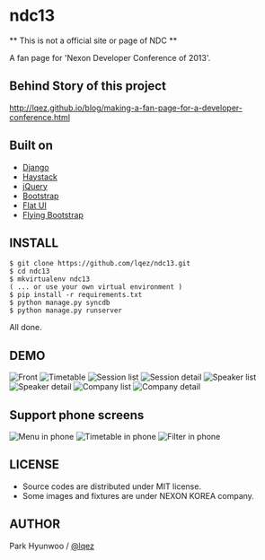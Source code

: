 ndc13
=====


** This is not a official site or page of NDC **

A fan page for 'Nexon Developer Conference of 2013'. 


Behind Story of this project
----------------------------

http://lqez.github.io/blog/making-a-fan-page-for-a-developer-conference.html


Built on 
--------

 - [Django](https://www.djangoproject.com/)
 - [Haystack](http://haystacksearch.org/)
 - [jQuery](http://jquery.com/)
 - [Bootstrap](http://twitter.github.io/bootstrap/)
 - [Flat UI](http://designmodo.github.io/Flat-UI/)
 - [Flying Bootstrap](https://github.com/lqez/flying-bootstrap/)
    

INSTALL
-------

    $ git clone https://github.com/lqez/ndc13.git
    $ cd ndc13
    $ mkvirtualenv ndc13
    ( ... or use your own virtual environment )
    $ pip install -r requirements.txt
    $ python manage.py syncdb
    $ python manage.py runserver 


All done.



DEMO
----

![Front](https://raw.github.com/lqez/ndc13/master/demo/ndc13_front.jpg)
![Timetable](https://raw.github.com/lqez/ndc13/master/demo/ndc13_timetable.jpg)
![Session list](https://raw.github.com/lqez/ndc13/master/demo/ndc13_sessions.jpg)
![Session detail](https://raw.github.com/lqez/ndc13/master/demo/ndc13_session.jpg)
![Speaker list](https://raw.github.com/lqez/ndc13/master/demo/ndc13_speakers.jpg)
![Speaker detail](https://raw.github.com/lqez/ndc13/master/demo/ndc13_speaker.jpg)
![Company list](https://raw.github.com/lqez/ndc13/master/demo/ndc13_companies.jpg)
![Company detail](https://raw.github.com/lqez/ndc13/master/demo/ndc13_company.jpg)

Support phone screens
---------------------
![Menu in phone](https://raw.github.com/lqez/ndc13/master/demo/ndc13_phone.jpg)
![Timetable in phone](https://raw.github.com/lqez/ndc13/master/demo/ndc13_phone_timetable.jpg)
![Filter in phone](https://raw.github.com/lqez/ndc13/master/demo/ndc13_phone_filter.jpg)


LICENSE
-------
 - Source codes are distributed under MIT license.
 - Some images and fixtures are under NEXON KOREA company.


AUTHOR
------
Park Hyunwoo / [@lqez](https://twitter.com/lqez)
